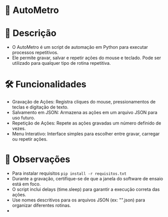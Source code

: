 # 🔌 AutoMetro

# 📌 Descrição
 - O AutoMetro é um script de automação em Python para executar processos repetitivos. 
 - Ele permite gravar, salvar e repetir ações do mouse e teclado. Pode ser utilizado para qualquer tipo de rotina repetitiva.

# 🛠 Funcionalidades
 - Gravação de Ações: Registra cliques do mouse, pressionamentos de teclas e digitação de texto.
 - Salvamento em JSON: Armazena as ações em um arquivo JSON para uso futuro.
 - Repetição de Ações: Repete as ações gravadas um número definido de vezes.
 - Menu Interativo: Interface simples para escolher entre gravar, carregar ou repetir ações.

# 🛑 Observações
 - Para instalar requisitos `pip install -r requisitos.txt` 
 - Durante a gravação, certifique-se de que a janela do software de ensaio está em foco.
 - O script inclui delays (time.sleep) para garantir a execução correta das ações.
 - Use nomes descritivos para os arquivos JSON (ex: "".json) para organizar diferentes rotinas.
 - 

<!--
# 🖥️🖱️ Demonstação
![pip](https://github.com/user-attachments/assets/97ccd9a4-15ad-45a0-b0bd-59a1771c42de)
